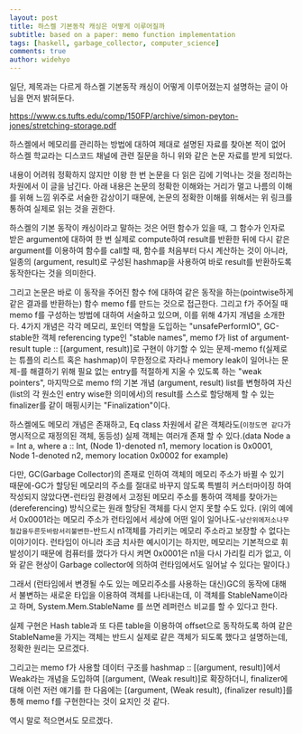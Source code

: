 ```yaml
---
layout: post
title: 하스켈 기본동작 캐싱은 어떻게 이루어질까
subtitle: based on a paper: memo function implementation
tags: [haskell, garbage_collector, computer_science]
comments: true
author: widehyo
---
```


일단, 제목과는 다르게 하스켈 기본동작 캐싱이 어떻게 이루어졌는지 설명하는 글이 아님을 먼저 밝혀둔다.

https://www.cs.tufts.edu/comp/150FP/archive/simon-peyton-jones/stretching-storage.pdf

하스켈에서 메모리를 관리하는 방법에 대하여 제대로 설명된 자료를 찾아본 적이 없어 하스켈 학교라는 디스코드 채널에 관련 질문을 하니 위와 같은 논문 자료를 받게 되었다.

내용이 어려워 정확하지 않지만 이왕 한 번 논문을 다 읽은 김에 기억나는 것을 정리하는 차원에서 이 글을 남긴다. 아래 내용은 논문의 정확한 이해와는 거리가 멀고 나름의 이해를 위해 느낌 위주로 서술한 감상이기 때문에, 논문의 정확한 이해를 위해서는 위 링크를 통하여 실제로 읽는 것을 권한다.

하스켈의 기본 동작이 캐싱이라고 말하는 것은 어떤 함수가 있을 때, 그 함수가 인자로 받은 argument에 대하여 한 번 실제로 compute하여 result를 반환한 뒤에 다시 같은 argument를 이용하여 함수를 call할 때, 함수를 처음부터 다시 계산하는 것이 아니라, 일종의 (argument, result)로 구성된 hashmap을 사용하여 바로 result를 반환하도록 동작한다는 것을 의미한다.

그리고 논문은 바로 이 동작을 주어진 함수 f에 대하여 같은 동작을 하는(pointwise하게 같은 결과를 반환하는) 함수 memo f를 만드는 것으로 접근한다. 그리고 f가 주어질 때 memo f를 구성하는 방법에 대하여 서술하고 있으며, 이를 위해 4가지 개념을 소개한다. 4가지 개념은 각각 메모리, 포인터 역할을 도입하는 "unsafePerformIO", GC-stable한 객체 referencing type인 "stable names", memo f가 list of argument-result tuple :: [(argument, result)]로 구현이 야기할 수 있는 문제-memo f(실제로는 튜플의 리스트 혹은 hashmap)이 무한정으로 자라나 memory leak이 일어나는 문제-를 해결하기 위해 필요 없는 entry를 적절하게 지울 수 있도록 하는 "weak pointers", 마지막으로 memo f의 기본 개념 (argument, result) list를 변형하여 자신(list의 각 원소인 entry wise한 의미에서)의 result를 스스로 할당해제 할 수 있는 finalizer를 같이 매핑시키는 "Finalization"이다.

하스켈에도 메모리 개념은 존재하고, Eq class 차원에서 같은 객체라도(`이정도면 같다`가 명시적으로 재정의된 객체, 동등성) 실제 객체는 여러개 존재 할 수 있다.(data Node a = Int a, where a :: Int, (Node 1)-denoted n1, memory location is 0x0001, Node 1-denoted n2, memory location 0x0002 for example)

다만, GC(Garbage Collector)의 존재로 인하여 객체의 메모리 주소가 바뀔 수 있기 때문에-GC가 할당된 메모리의 주소를 절대로 바꾸지 않도록 특별히 커스터마이징 하여 작성되지 않았다면-런타임 환경에서 고정된 메모리 주소를 통하여 객체를 찾아가는(dereferencing) 방식으로는 원래 할당된 객체를 다시 얻지 못할 수도 있다. (위의 예에서 0x0001라는 메모리 주소가 런타임에서 세상에 어떤 일이 일어나도-`남산위에저소나무철갑을두른듯바람서리불변한`-반드시 n1객체를 가리키는 메모리 주소라고 보장할 수 없다는 이야기이다. 런타임이 아니라 조금 치사한 예시이기는 하지만, 메모리는 기본적으로 휘발성이기 때문에 컴퓨터를 껐다가 다시 켜면 0x0001은 n1을 다시 가리킬 리가 없고, 이와 같은 현상이 Garbage collector에 의하여 런타임에서도 일어날 수 있다는 말이다.)

그래서 (런타임에서 변경될 수도 있는 메모리주소를 사용하는 대신)GC의 동작에 대해서 불변하는 새로운 타입을 이용하여 객체를 나타내는데, 이 객체를 StableName이라고 하며, System.Mem.StableName 를 쓰면 레퍼런스 비교를 할 수 있다고 한다.

실제 구현은 Hash table과 또 다른 table을 이용하여 offset으로 동작하도록 하여 같은 StableName을 가지는 객체는 반드시 실제로 같은 객체가 되도록 했다고 설명하는데, 정확한 원리는 모르겠다.

그리고는 memo f가 사용할 데이터 구조를 hashmap :: [(argument, result)]에서 Weak라는 개념을 도입하여 [(argument, (Weak result)]로 확장하더니, finalizer에 대해 이런 저런 얘기를 한 다음에는 [(argument, (Weak result), (finalizer result)]를 통해 memo f를 구현한다는 것이 요지인 것 같다.

역시 말로 적으면서도 모르겠다.
